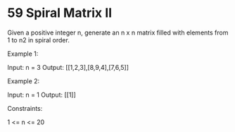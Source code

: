 # 59 Spiral Matrix II

Given a positive integer n, generate an n x n matrix filled with elements from 1 to n2 in spiral order.

Example 1:


Input: n = 3
Output: [[1,2,3],[8,9,4],[7,6,5]]

Example 2:

Input: n = 1
Output: [[1]]
 

Constraints:

1 <= n <= 20
